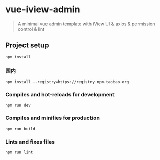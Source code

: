 # vue-iview-admin

> A minimal vue admin template with iView UI & axios & permission control & lint

## Project setup
```
npm install
```

### 国内
```
npm install --registry=https://registry.npm.taobao.org
```

### Compiles and hot-reloads for development
```
npm run dev
```

### Compiles and minifies for production
```
npm run build
```

### Lints and fixes files
```
npm run lint
```
